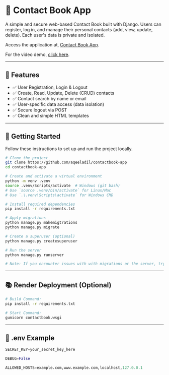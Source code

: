 # 📒 Contact Book App

A simple and secure web-based Contact Book built with Django. Users can register, log in, and manage their personal contacts (add, view, update, delete). Each user's data is private and isolated.

Access the application at, [Contact Book App](https://www.aqeeladil.site).

For the video demo, [click here](https://www.awesomescreenshot.com/video/39426736?key=a2add7e5905c0a591889d8c9394d7ac9).

---

## 🔧 Features

- ✅ User Registration, Login & Logout
- ✅ Create, Read, Update, Delete (CRUD) contacts
- ✅ Contact search by name or email
- ✅ User-specific data access (data isolation)
- ✅ Secure logout via POST
- ✅ Clean and simple HTML templates

---

## 🚀 Getting Started

Follow these instructions to set up and run the project locally.

```bash
# Clone the project
git clone https://github.com/aqeeladil/contactbook-app
cd contactbook-app

# Create and activate a virtual environment
python -m venv .venv
source .venv/Scripts/activate  # Windows (git bash)
# Use `source .venv/bin/activate` for Linux/Mac
# Use `.\.venv\Scripts\activate` for Windows CMD

# Install required dependencies
pip install -r requirements.txt

# Apply migrations
python manage.py makemigtrations
python manage.py migrate

# Create a superuser (optional)
python manage.py createsuperuser   

# Run the server
python manage.py runserver

# Note: If you encounter issues with with migrations or the server, try deleting the migration files and the database file before running the command again.
```

---

## 📚 Render Deployment (Optional) 

```bash
# Build Command:
pip install -r requirements.txt

# Start Command:
gunicorn contactbook.wsgi
```

---

## 📜 .env Example

```python
SECRET_KEY=your_secret_key_here

DEBUG=False

ALLOWED_HOSTS=example.com,www.example.com,localhost,127.0.0.1
```

```

